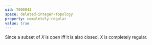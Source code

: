 ```yaml
---
uid: T000043
space: deleted-integer-topology
property: completely-regular
value: true
---
```

Since a subset of $X$ is open iff it is also closed, $X$ is completely regular.

